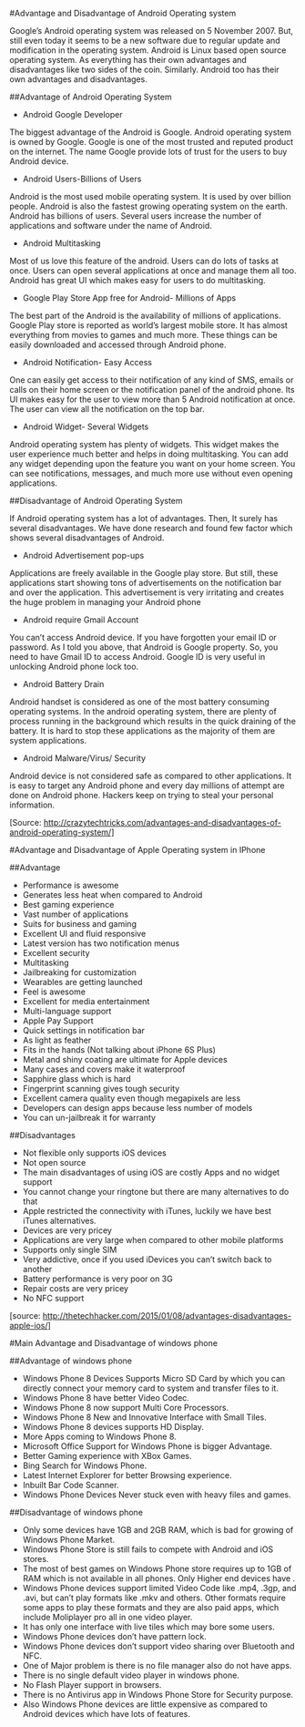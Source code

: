 #Advantage and Disadvantage of Android Operating system

Google’s Android operating system was released on 5 November 2007. But, still even today it seems to be a new software due to regular update and modification in the operating system. Android is Linux based open source operating system. As everything has their own advantages and disadvantages like two sides of the coin. Similarly. Android too has their own advantages and disadvantages.

##Advantage of Android Operating System

* Android Google Developer

The biggest advantage of the Android is Google. Android operating system is owned by Google. Google is one of the most trusted and reputed product on the internet. The name Google provide lots of trust for the users to buy Android device.

* Android Users-Billions of Users

Android is the most used mobile operating system. It is used by over billion people. Android is also the fastest growing operating system on the earth. Android has billions of users. Several users increase the number of applications and software under the name of Android.

* Android Multitasking

Most of us love this feature of the android. Users can do lots of tasks at once. Users can open several applications at once and manage them all too. Android has great UI which makes easy for users to do multitasking.

* Google Play Store App free for Android- Millions of Apps

The best part of the Android is the availability of millions of applications. Google Play store is reported as world’s largest mobile store. It has almost everything from movies to games and much more. These things can be easily downloaded and accessed through Android phone.

* Android Notification- Easy Access

One can easily get access to their notification of any kind of SMS, emails or calls on their home screen or the notification panel of the android phone. Its UI makes easy for the user to view more than 5 Android notification at once. The user can view all the notification on the top bar.

* Android Widget- Several Widgets

Android operating system has plenty of widgets. This widget makes the user experience much better and helps in doing multitasking. You can add any widget depending upon the feature you want on your home screen. You can see notifications, messages, and much more use without even opening applications.

##Disadvantage of Android Operating System

If Android operating system has a lot of advantages. Then, It surely has several disadvantages. We have done research and found few factor which shows several disadvantages of Android.

* Android Advertisement pop-ups

Applications are freely available in the Google play store. But still, these applications start showing tons of advertisements on the notification bar and over the application. This advertisement is very irritating and creates the huge problem in managing your Android phone

* Android require Gmail Account

You can’t access Android device. If you have forgotten your email ID or password. As I told you above, that Android is Google property. So, you need to have Gmail ID to access Android. Google ID is very useful in unlocking Android phone lock too.

* Android Battery Drain

Android handset is considered as one of the most battery consuming operating systems. In the android operating system, there are plenty of process running in the background which results in the quick draining of the battery. It is hard to stop these applications as the majority of them are system applications.

* Android Malware/Virus/ Security

Android device is not considered safe as compared to other applications. It is easy to target any Android phone and every day millions of attempt are done on Android phone. Hackers keep on trying to steal your personal information.

[Source: http://crazytechtricks.com/advantages-and-disadvantages-of-android-operating-system/]

#Advantage and Disadvantage of Apple Operating system in IPhone


##Advantage

* Performance is awesome
* Generates less heat when compared to Android
* Best gaming experience
* Vast number of applications
* Suits for business and gaming
* Excellent UI and fluid responsive
* Latest version has two notification menus
* Excellent security
* Multitasking
* Jailbreaking for customization
* Wearables are getting launched
* Feel is awesome
* Excellent for media entertainment
* Multi-language support
* Apple Pay Support
* Quick settings in notification bar
* As light as feather
* Fits in the hands (Not talking about iPhone 6S Plus)
* Metal and shiny coating are ultimate for Apple devices
* Many cases and covers make it waterproof
* Sapphire glass which is hard
* Fingerprint scanning gives tough security
* Excellent camera quality even though megapixels are less
* Developers can design apps because less number of models
* You can un-jailbreak it for warranty

##Disadvantages 

* Not flexible only supports iOS devices
* Not open source
* The main disadvantages of using iOS are costly Apps and no widget support
* You cannot change your ringtone but there are many alternatives to do that
* Apple restricted the connectivity with iTunes, luckily we have best iTunes alternatives.
* Devices are very pricey
* Applications are very large when compared to other mobile platforms
* Supports only single SIM
* Very addictive, once if you used iDevices you can’t switch back to another
* Battery performance is very poor on 3G
* Repair costs are very pricey
* No NFC support

[source: http://thetechhacker.com/2015/01/08/advantages-disadvantages-apple-ios/]

#Main Advantage and Disadvantage of windows phone

##Advantage of windows phone

* Windows Phone 8 Devices Supports Micro SD Card by which you can directly connect your memory card to system and transfer files to it.
* Windows Phone 8 have better Video Codec.
* Windows Phone 8 now support Multi Core Processors.
* Windows Phone 8 New and Innovative Interface with Small Tiles.
* Windows Phone 8 devices supports HD Display.
* More Apps coming to Windows Phone 8.
* Microsoft Office Support for Windows Phone is bigger Advantage.
* Better Gaming experience with XBox Games.
* Bing Search for Windows Phone.
* Latest Internet Explorer for better Browsing experience.
* Inbuilt Bar Code Scanner.
* Windows Phone Devices Never stuck even with heavy files and games.

##Disadvantage of windows phone

* Only some devices have 1GB and 2GB RAM, which is bad for growing of Windows Phone Market.
* Windows Phone Store is still fails to compete with Android and iOS stores.
* The most of best games on Windows Phone store requires up to 1GB of RAM which is not available in all phones. Only Higher end devices have .
* Windows Phone devices support limited Video Code like .mp4, .3gp, and .avi, but can’t play formats like .mkv and others. Other formats require some apps to play these formats and they are also paid apps, which include Moliplayer pro all in one video player.
* It has only one interface with live tiles which may bore some users.
* Windows Phone devices don’t have pattern lock. 
* Windows Phone devices don’t support video sharing over Bluetooth and NFC.
* One of Major problem is there is no file manager also do not have apps.
* There is no single default video player in windows phone.
* No Flash Player support in browsers.
* There is no Antivirus app in Windows Phone Store for Security purpose.
* Also Windows Phone devices are little expensive as compared to Android devices which have lots of features.

